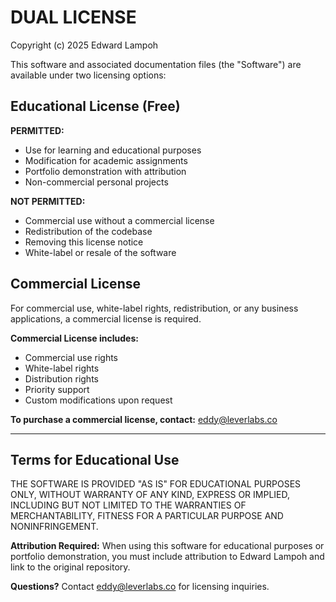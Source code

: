 # DUAL LICENSE

Copyright (c) 2025 Edward Lampoh

This software and associated documentation files (the "Software") are available under two licensing options:

## Educational License (Free)

**PERMITTED:**
- Use for learning and educational purposes
- Modification for academic assignments
- Portfolio demonstration with attribution
- Non-commercial personal projects

**NOT PERMITTED:**
- Commercial use without a commercial license
- Redistribution of the codebase
- Removing this license notice
- White-label or resale of the software

## Commercial License

For commercial use, white-label rights, redistribution, or any business applications, a commercial license is required.

**Commercial License includes:**
- Commercial use rights
- White-label rights
- Distribution rights
- Priority support
- Custom modifications upon request

**To purchase a commercial license, contact:** eddy@leverlabs.co

---

## Terms for Educational Use

THE SOFTWARE IS PROVIDED "AS IS" FOR EDUCATIONAL PURPOSES ONLY, WITHOUT WARRANTY OF ANY KIND, EXPRESS OR IMPLIED, INCLUDING BUT NOT LIMITED TO THE WARRANTIES OF MERCHANTABILITY, FITNESS FOR A PARTICULAR PURPOSE AND NONINFRINGEMENT.

**Attribution Required:** When using this software for educational purposes or portfolio demonstration, you must include attribution to Edward Lampoh and link to the original repository.

**Questions?** Contact eddy@leverlabs.co for licensing inquiries.
